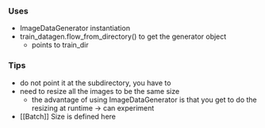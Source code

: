 
### Uses
* ImageDataGenerator instantiation
* train_datagen.flow_from_directory() to get the generator object
	* points to train_dir

### Tips
* do not point it at the subdirectory, you have to 
* need to resize all the images to be the same size
	* the advantage of using ImageDataGenerator is that you get to do the resizing at runtime -> can experiment 
* [[Batch]] Size is defined here

